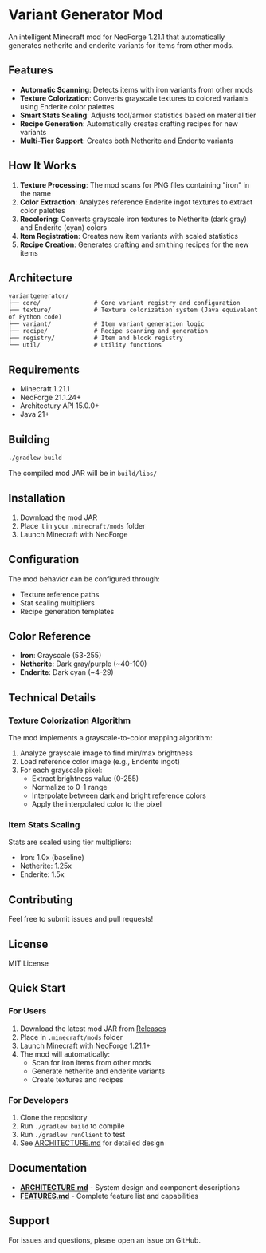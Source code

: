 # Variant Generator Mod

An intelligent Minecraft mod for NeoForge 1.21.1 that automatically generates netherite and enderite variants for items from other mods.

## Features

- **Automatic Scanning**: Detects items with iron variants from other mods
- **Texture Colorization**: Converts grayscale textures to colored variants using Enderite color palettes
- **Smart Stats Scaling**: Adjusts tool/armor statistics based on material tier
- **Recipe Generation**: Automatically creates crafting recipes for new variants
- **Multi-Tier Support**: Creates both Netherite and Enderite variants

## How It Works

1. **Texture Processing**: The mod scans for PNG files containing "iron" in the name
2. **Color Extraction**: Analyzes reference Enderite ingot textures to extract color palettes
3. **Recoloring**: Converts grayscale iron textures to Netherite (dark gray) and Enderite (cyan) colors
4. **Item Registration**: Creates new item variants with scaled statistics
5. **Recipe Creation**: Generates crafting and smithing recipes for the new items

## Architecture

```
variantgenerator/
├── core/               # Core variant registry and configuration
├── texture/            # Texture colorization system (Java equivalent of Python code)
├── variant/            # Item variant generation logic
├── recipe/             # Recipe scanning and generation
├── registry/           # Item and block registry
└── util/               # Utility functions
```

## Requirements

- Minecraft 1.21.1
- NeoForge 21.1.24+
- Architectury API 15.0.0+
- Java 21+

## Building

```bash
./gradlew build
```

The compiled mod JAR will be in `build/libs/`

## Installation

1. Download the mod JAR
2. Place it in your `.minecraft/mods` folder
3. Launch Minecraft with NeoForge

## Configuration

The mod behavior can be configured through:
- Texture reference paths
- Stat scaling multipliers
- Recipe generation templates

## Color Reference

- **Iron**: Grayscale (53-255)
- **Netherite**: Dark gray/purple (~40-100)
- **Enderite**: Dark cyan (~4-29)

## Technical Details

### Texture Colorization Algorithm

The mod implements a grayscale-to-color mapping algorithm:

1. Analyze grayscale image to find min/max brightness
2. Load reference color image (e.g., Enderite ingot)
3. For each grayscale pixel:
   - Extract brightness value (0-255)
   - Normalize to 0-1 range
   - Interpolate between dark and bright reference colors
   - Apply the interpolated color to the pixel

### Item Stats Scaling

Stats are scaled using tier multipliers:
- Iron: 1.0x (baseline)
- Netherite: 1.25x
- Enderite: 1.5x

## Contributing

Feel free to submit issues and pull requests!

## License

MIT License

## Quick Start

### For Users
1. Download the latest mod JAR from [Releases](https://github.com/ENC4YP7ED/variant-generator-mod/releases)
2. Place in `.minecraft/mods` folder
3. Launch Minecraft with NeoForge 1.21.1+
4. The mod will automatically:
   - Scan for iron items from other mods
   - Generate netherite and enderite variants
   - Create textures and recipes

### For Developers
1. Clone the repository
2. Run `./gradlew build` to compile
3. Run `./gradlew runClient` to test
4. See [ARCHITECTURE.md](ARCHITECTURE.md) for detailed design

## Documentation

- **[ARCHITECTURE.md](ARCHITECTURE.md)** - System design and component descriptions
- **[FEATURES.md](FEATURES.md)** - Complete feature list and capabilities

## Support

For issues and questions, please open an issue on GitHub.
